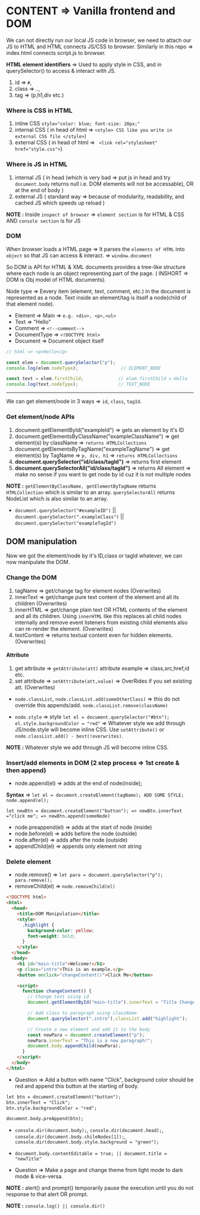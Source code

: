 # CONTENT => Vanilla frontend and DOM

We can not directly run our local JS code in browser, we need to attach our JS to HTML and HTML connects JS/CSS to browser. Similarly in this repo => index.html connects script.js to browser.

**HTML element identifiers** => Used to apply style in CSS, and in querySelector() to access & interact with JS.
1. id      => `#`,
2. class   => `.`,
3. tag     => (p,h1,div etc.)

### Where is CSS in HTML

1. inline CSS           `style="color: blue; font-size: 20px;"` 
2. internal CSS        ( in head of html =>  ```<style> CSS like you write in external CSS file </style>```)
3. external CSS        ( in head of html => ``` <link rel="stylesheet" href="style.css">```)

### Where is JS in HTML

1. internal JS    ( in head (which is very bad => put js in head and try `document.body` returns null i.e. DOM elements will not be accessable), OR at the end of body ) 
2. external JS    ( standard way => because of modularity, readability, and cached JS which speeds up reload )

**NOTE :** Inside `inspect of browser` => `element section` is for HTML & CSS AND `console section` is for JS

### DOM

When browser loads a HTML page => It parses the `elements of HTML` into `object` so that JS can access & interact. => `window.document`  

So DOM is API for HTML & XML documents provides a tree-like structure where each node is an object representing part of the page. ( INSHORT => DOM is Obj model of HTML documents).

Node type  => Eevery item (element, text, comment, etc.) in the document is represented as a node. Text inside an element/tag is itself a node(child of that element node).

- Element          =>  Main => `e.g. <div>, <p>,<ul>`
- Text             =>  "Hello"
- Comment          =>  `<!--comment-->`
- DocumentType     =>  `<!DOCTYPE html>`
- Document         =>  Document object itself

```js
// html => <p>Hello</p>

const elem = document.querySelector("p");
console.log(elem.nodeType);                // ELEMENT_NODE

const text = elem.firstChild;             // elem.firstChild = Hello
console.log(text.nodeType);               // TEXT_NODE
```

-----

We can get element/node in 3 ways => `id`, `class`, `tagId`.

### Get element/node APIs

1. document.getElementById("exampleId") => gets an element by it's ID
2. document.getElementsByClassName("exampleClassName") => get element(s) by className => `returns HTMLCollections`
3. document.getElementsByTagName("exampleTagName") =>  get element(s) by TagName => `p, div, h1` => `returns HTMLCollections`
4. **document.querySelector("id/class/tagId")** => returns first element
5. **document.querySelectorAll("id/class/tagId")** => returns All element => make no sense if you want to get node by id cuz it is not multiple nodes

**NOTE :** `getElementByClassName, getElementByTagName` returns `HTMLCollection` which is similar to an array. `querySelectorAll` returns NodeList which is also similar to an array.

- `document.querySelector("#exampleID")` || `document.querySelector(".exampleClass")` || `document.querySelector("exampleTagId")`

## DOM manipulation

Now we got the element/node by it's ID,class or tagId whatever, we can now manipulate the DOM.

### Change the DOM

1. tagName => get/change tag for element nodes (Overwrites)
2. innerText => get/change pure text content of the element and all its children (Overwrites)
3. innerHTML => get/change plain text OR HTML contents of the element and all its children. Using `innerHTML` like this replaces all child nodes internally and remove event listeners from existing child elements also can re-render the element. (Overwrites)
4. textContent => returns textual content even for hidden elements. (Overwrites)

#### Attribute 

1. get attribute => `getAttribute(att)`   attribute example => class,src,href,id etc.
2. set attribute => `setAttribute(att,value)`  => OverRides if you set existing att. (Overwrites)

- `node.classList`, `node.classList.add(someOtherClass)` => this do not override this appends/add. `node.classList.remove(className)`

- `node.style` => style `let el = document.querySelector("#btn"); el.style.backgroundColor = "red"` => Whatever style we add through JS/node.style will become inline CSS. Use `setAttribute()` or `node.classList.add() - best(!overwrites)`.

**NOTE :** Whatever style we add through JS will become inline CSS.

### Insert/add elements in DOM (2 step process => 1st create & then append)

- node.append(el)      => adds at the end of node(inside);
  
**Syntax** => `let el = document.createElement(tagName); ADD SOME STYLE; node.append(el);`

`let newBtn = document.createElement("button"); => newBtn.innerText ="click me"; => newBtn.append(someNode)`

- node.preappend(el)   => adds at the start of node (inside)
- node.before(el)      => adds before the node (outside)
- node.after(el)       => adds after the node (outside)
- appendChild(el)      => appends only element not string

### Delete element
- node.remove()   => `let para = document.querySelector("p"); para.remove();`
- removeChild(el) => `node.removeChild(el)`


```html
<!DOCTYPE html>
<html>
  <head>
    <title>DOM Manipulation</title>
    <style>
      .highlight {
        background-color: yellow;
        font-weight: bold;
      }
    </style>
  </head>
  <body>
    <h1 id="main-title">Welcome!</h1>
    <p class="intro">This is an example.</p>
    <button onclick="changeContent()">Click Me</button>

    <script>
      function changeContent() {
        // Change text using id
        document.getElementById("main-title").innerText = "Title Changed!";

        // Add class to paragraph using className 
        document.querySelector(".intro").classList.add("highlight");

        // Create a new element and add it to the body
        const newPara = document.createElement("p");
        newPara.innerText = "This is a new paragraph!";
        document.body.appendChild(newPara);
      }
    </script>
  </body>
</html>
```

- Question => Add a button with name "Click", background color should be red and append this button at the starting of body.

```html
let btn = document.createElement("button");
btn.innerText = "Click";
btn.style.backgroundColor = "red";

document.body.preAppend(btn);
```

- `console.dir(document.body);`, `console.dir(document.head);`, `console.dir(document.body.chileNodes[1]);`, `console.dir(document.body.style.background = "green");`

- `document.body.contentEditable = true; || document.title = "newTitle"`

- Question => Make a page and change theme from light mode to dark mode & vice-versa.



**NOTE :** alert() and prompt() temporarily pause the execution until you do not response to that alert OR prompt.

**NOTE :** `console.log() || console.dir()`
